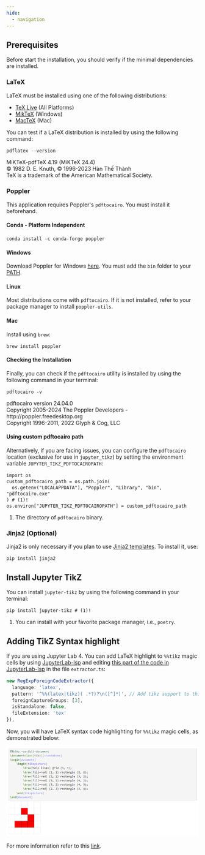```yaml
---
hide:
  - navigation
---
```


## Prerequisites

Before start the installation, you should verify if the minimal dependencies are installed.

### LaTeX

LaTeX must be installed using one of the following distributions:

- [TeX Live](https://tug.org/texlive/) (All Platforms)
- [MikTeX](https://miktex.org/) (Windows)
- [MacTeX](https://www.tug.org/mactex/) (Mac)

You can test if a LaTeX distribution is installed by using the following command:

```latex
pdflatex --version
```
<div class="result log-terminal">
MiKTeX-pdfTeX 4.19 (MiKTeX 24.4)<br>
© 1982 D. E. Knuth, © 1996-2023 Hàn Thế Thành<br>
TeX is a trademark of the American Mathematical Society.
</div>

### Poppler

This application requires Poppler's `pdftocairo`. You must install it beforehand.

#### Conda - Platform Independent

```shell
conda install -c conda-forge poppler
```

#### Windows

Download Poppler for Windows [here](https://github.com/oschwartz10612/poppler-windows/releases/). You must add the `bin` folder to your [PATH](https://www.c-sharpcorner.com/article/how-to-addedit-path-environment-variable-in-windows-11/).

#### Linux

Most distributions come with `pdftocairo`. If it is not installed, refer to your package manager to install `poppler-utils`.

#### Mac

Install using `brew`:

```shell
brew install poppler
```

#### Checking the Installation

Finally, you can check if the `pdftocairo` utility is installed by using the following command in your terminal:

```shell
pdftocairo -v
```

<div class="result log-terminal">
pdftocairo version 24.04.0<br>
Copyright 2005-2024 The Poppler Developers - http://poppler.freedesktop.org<br>
Copyright 1996-2011, 2022 Glyph & Cog, LLC
</div>

#### Using custom pdftocairo path

Alternatively, if you are facing issues, you can configure the `pdftocairo` location (exclusive for use in `jupyter_tikz`) by setting the environment variable `JUPYTER_TIKZ_PDFTOCAIROPATH`:


``` { .python .annotate }
import os
custom_pdftocairo_path = os.path.join(
  os.getenv("LOCALAPPDATA"), "Poppler", "Library", "bin", "pdftocairo.exe"
) # (1)!
os.environ["JUPYTER_TIKZ_PDFTOCAIROPATH"] = custom_pdftocairo_path
```

1. The directory of `pdftocairo` binary.

### Jinja2 (Optional)

Jinja2 is only necessary if you plan to use [Jinja2 templates](https://jinja.palletsprojects.com/en/latest/templates/). To install it, use:

```shell
pip install jinja2
```

## Install Jupyter TikZ

You can install `jupyter-tikz` by using the following command in your terminal:

``` { .shell .annotate }
pip install jupyter-tikz # (1)!
```

1. You can install with your favorite package manager, i.e., `poetry`.

## Adding TikZ Syntax highlight

If you are using Jupyter Lab 4. You can add LaTeX highlight to `%%tikz` magic cells by using [JupyterLab-lsp](https://jupyterlab-lsp.readthedocs.io/en/latest/Installation.html) and editing [this part of the code in JupyterLab-lsp](https://github.com/jupyter-lsp/jupyterlab-lsp/blob/b159ae2736b26463d8cc8f0ef78f4b2ce9913370/packages/jupyterlab-lsp/src/transclusions/ipython/extractors.ts#L68-L74) in the file `extractor.ts`:

```ts
new RegExpForeignCodeExtractor({
  language: 'latex',
  pattern: '^%%(latex|tikz)( .*?)?\n([^]*)', // Add tikz support to this line
  foreignCaptureGroups: [3],
  isStandalone: false,
  fileExtension: 'tex'
}),
```

Now, you will have LaTeX syntax code highlighting for `%%tikz` magic cells, as demonstrated below:

![Using Jupyter TikZ with LaTeX syntax highlight](./assets/highlight_cell_tikz.png)

For more information refer to this [link](https://discourse.jupyter.org/t/getting-syntax-highlighting-to-work-for-custom-cell-magic/11734/9).